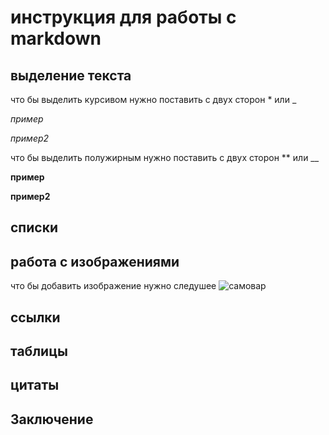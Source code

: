 # инструкция для работы с markdown

## выделение текста
что бы выделить курсивом нужно поставить с двух сторон * или _ 

 *пример*

 _пример2_

что бы выделить полужирным нужно поставить с двух сторон ** или __ 

**пример**

__пример2__

## списки

## работа с изображениями
что бы добавить изображение нужно следушее
![самовар](1.jpg)

## ссылки

## таблицы

## цитаты

## Заключение
